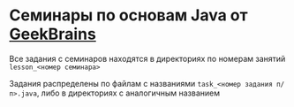# Семинары по основам Java от [GeekBrains](gb.ru)
Все задания с семинаров находятся в директориях по номерам занятий
`lesson_<номер семинара>`

Задания распределены по файлам с названиями
`task_<номер задания п/п>.java`, 
либо в директориях с аналогичным названием